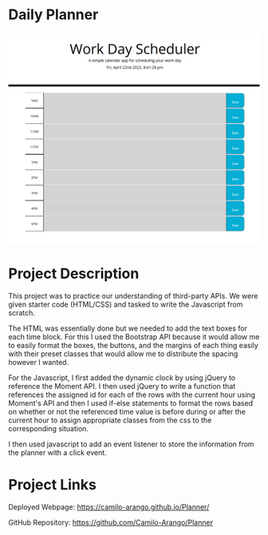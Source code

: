 # Daily Planner
![alt text](https://github.com/Camilo-Arango/Planner/blob/main/Assets/Website%20Picture.PNG)

# Project Description

This project was to practice our understanding of third-party APIs. We were given starter code (HTML/CSS) and tasked to write the Javascript from scratch. 

The HTML was essentially done but we needed to add the text boxes for each time block. For this I used the Bootstrap API because it would allow me to easily format the boxes, the buttons, and the margins of each thing easily with their preset classes that would allow me to distribute the spacing however I wanted.

For the Javascript, I first added the dynamic clock by using jQuery to reference the Moment API. I then used jQuery to write a function that references the assigned id for each of the rows with the current hour using Moment's API and then I used if-else statements to format the rows based on whether or not the referenced time value is before during or after the current hour to assign appropriate classes from the css to the corresponding situation.

I then used javascript to add an event listener to store the information from the planner with a click event.

# Project Links

Deployed Webpage:
https://camilo-arango.github.io/Planner/

GitHub Repository:
https://github.com/Camilo-Arango/Planner
